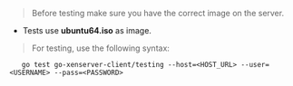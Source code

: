 > Before testing make sure you have the correct image on the server. 
* Tests use __ubuntu64.iso__ as image.

> For testing, use the following syntax:
```
   go test go-xenserver-client/testing --host=<HOST_URL> --user=<USERNAME> --pass=<PASSWORD>
```

